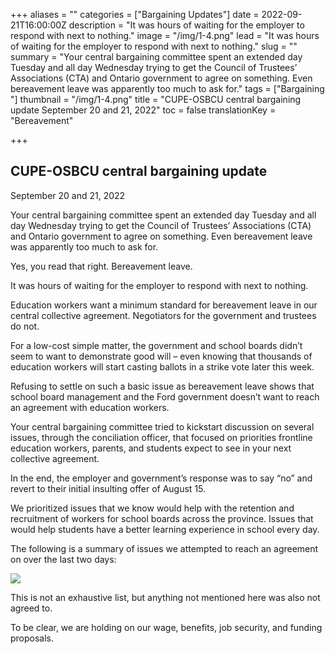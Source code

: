 +++
aliases = ""
categories = ["Bargaining Updates"]
date = 2022-09-21T16:00:00Z
description = "It was hours of waiting for the employer to respond with next to nothing."
image = "/img/1-4.png"
lead = "It was hours of waiting for the employer to respond with next to nothing."
slug = ""
summary = "Your central bargaining committee spent an extended day Tuesday and all day Wednesday trying to get the Council of Trustees’ Associations (CTA) and Ontario government to agree on something. Even bereavement leave was apparently too much to ask for."
tags = ["Bargaining "]
thumbnail = "/img/1-4.png"
title = "CUPE-OSBCU central bargaining update September 20 and 21, 2022"
toc = false
translationKey = "Bereavement"

+++
## **CUPE-OSBCU central bargaining update**

September 20 and 21, 2022

Your central bargaining committee spent an extended day Tuesday and all day Wednesday trying to get the Council of Trustees’ Associations (CTA) and Ontario government to agree on something. Even bereavement leave was apparently too much to ask for.

Yes, you read that right. Bereavement leave.

It was hours of waiting for the employer to respond with next to nothing.

Education workers want a minimum standard for bereavement leave in our central collective agreement. Negotiators for the government and trustees do not.

For a low-cost simple matter, the government and school boards didn’t seem to want to demonstrate good will – even knowing that thousands of education workers will start casting ballots in a strike vote later this week.

Refusing to settle on such a basic issue as bereavement leave shows that school board management and the Ford government doesn’t want to reach an agreement with education workers.

Your central bargaining committee tried to kickstart discussion on several issues, through the conciliation officer, that focused on priorities frontline education workers, parents, and students expect to see in your next collective agreement.

In the end, the employer and government’s response was to say “no” and revert to their initial insulting offer of August 15.

We prioritized issues that we know would help with the retention and recruitment of workers for school boards across the province. Issues that would help students have a better learning experience in school every day.

The following is a summary of issues we attempted to reach an agreement on over the last two days:

![](/img/1-4.png)

This is not an exhaustive list, but anything not mentioned here was also not agreed to.

To be clear, we are holding on our wage, benefits, job security, and funding proposals.